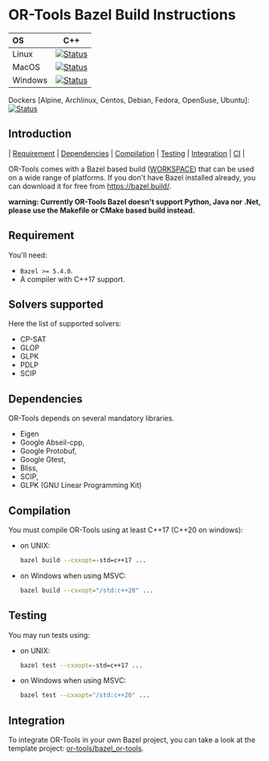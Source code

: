 # OR-Tools Bazel Build Instructions
| OS       | C++   |
|:-------- | :---: |
| Linux    | [![Status][linux_svg]][linux_link] |
| MacOS    | [![Status][macos_svg]][macos_link] |
| Windows  | [![Status][windows_svg]][windows_link] |

[linux_svg]: ./../../../actions/workflows/amd64_linux_bazel.yml/badge.svg?branch=main
[linux_link]: ./../../../actions/workflows/amd64_linux_bazel.yml
[macos_svg]: ./../../../actions/workflows/amd64_macos_bazel.yml/badge.svg?branch=main
[macos_link]: ./../../../actions/workflows/amd64_macos_bazel.yml
[windows_svg]: ./../../../actions/workflows/amd64_windows_bazel.yml/badge.svg?branch=main
[windows_link]: ./../../../actions/workflows/amd64_windows_bazel.yml

Dockers [Alpine, Archlinux, Centos, Debian, Fedora, OpenSuse, Ubuntu]: [![Status][docker_svg]][docker_link]

[docker_svg]: ./../../../actions/workflows/amd64_docker_bazel.yml/badge.svg?branch=main
[docker_link]: ./../../../actions/workflows/amd64_docker_bazel.yml

## Introduction

<nav for="bazel"> |
<a href="#requirement">Requirement</a> |
<a href="#dependencies">Dependencies</a> |
<a href="#compilation">Compilation</a> |
<a href="#testing">Testing</a> |
<a href="#integration">Integration</a> |
<a href="docs/ci.md">CI</a> |
</nav>

OR-Tools comes with a Bazel based build ([WORKSPACE](../WORKSPACE)) that can be
used on a wide range of platforms. If you don't have Bazel installed already,
you can download it for free from <https://bazel.build/>.

**warning: Currently OR-Tools Bazel doesn't support Python, Java nor .Net,
please use the Makefile or CMake based build instead.**

## Requirement

You'll need:

* `Bazel >= 5.4.0`.
* A compiler with C++17 support.

## Solvers supported

Here the list of supported solvers:

*   CP-SAT
*   GLOP
*   GLPK
*   PDLP
*   SCIP

## Dependencies

OR-Tools depends on several mandatory libraries.

*   Eigen
*   Google Abseil-cpp,
*   Google Protobuf,
*   Google Gtest,
*   Bliss,
*   SCIP,
*   GLPK (GNU Linear Programming Kit)

## Compilation

You must compile OR-Tools using at least C++17 (C++20 on windows):

*   on UNIX:

    ```sh
    bazel build --cxxopt=-std=c++17 ...
    ```

*   on Windows when using MSVC:

    ```sh
    bazel build --cxxopt="/std:c++20" ...
    ```

## Testing

You may run tests using:

*   on UNIX:

    ```sh
    bazel test --cxxopt=-std=c++17 ...
    ```

*   on Windows when using MSVC:

    ```sh
    bazel test --cxxopt="/std:c++20" ...
    ```

## Integration

To integrate OR-Tools in your own Bazel project,
you can take a look at the template project:
[or-tools/bazel\_or-tools](https://github.com/or-tools/bazel_or-tools).
